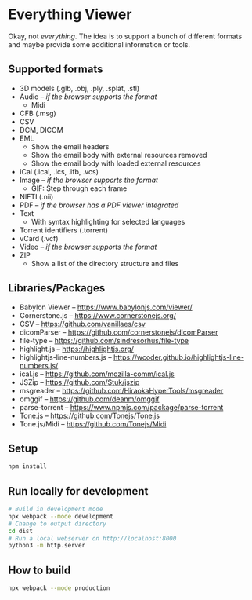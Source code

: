 # Everything Viewer

Okay, not *everything*. The idea is to support a bunch of different formats and maybe provide some additional information or tools.


## Supported formats

* 3D models (.glb, .obj, .ply, .splat, .stl)
* Audio – *if the browser supports the format*
	* Midi
* CFB (.msg)
* CSV
* DCM, DICOM
* EML
	* Show the email headers
	* Show the email body with external resources removed
	* Show the email body with loaded external resources
* iCal (.ical, .ics, .ifb, .vcs)
* Image – *if the browser supports the format*
	* GIF: Step through each frame
* NIFTI (.nii)
* PDF – *if the browser has a PDF viewer integrated*
* Text
	* With syntax highlighting for selected languages
* Torrent identifiers (.torrent)
* vCard (.vcf)
* Video – *if the browser supports the format*
* ZIP
	* Show a list of the directory structure and files


## Libraries/Packages

* Babylon Viewer – https://www.babylonjs.com/viewer/
* Cornerstone.js – https://www.cornerstonejs.org/
* CSV – https://github.com/vanillaes/csv
* dicomParser – https://github.com/cornerstonejs/dicomParser
* file-type – https://github.com/sindresorhus/file-type
* highlight.js – https://highlightjs.org/
* highlightjs-line-numbers.js – https://wcoder.github.io/highlightjs-line-numbers.js/
* ical.js – https://github.com/mozilla-comm/ical.js
* JSZip – https://github.com/Stuk/jszip
* msgreader – https://github.com/HiraokaHyperTools/msgreader
* omggif – https://github.com/deanm/omggif
* parse-torrent – https://www.npmjs.com/package/parse-torrent
* Tone.js – https://github.com/Tonejs/Tone.js
* Tone.js/Midi – https://github.com/Tonejs/Midi


## Setup

```sh
npm install
```


## Run locally for development

```sh
# Build in development mode
npx webpack --mode development
# Change to output directory
cd dist
# Run a local webserver on http://localhost:8000
python3 -m http.server
```


## How to build

```sh
npx webpack --mode production
```

